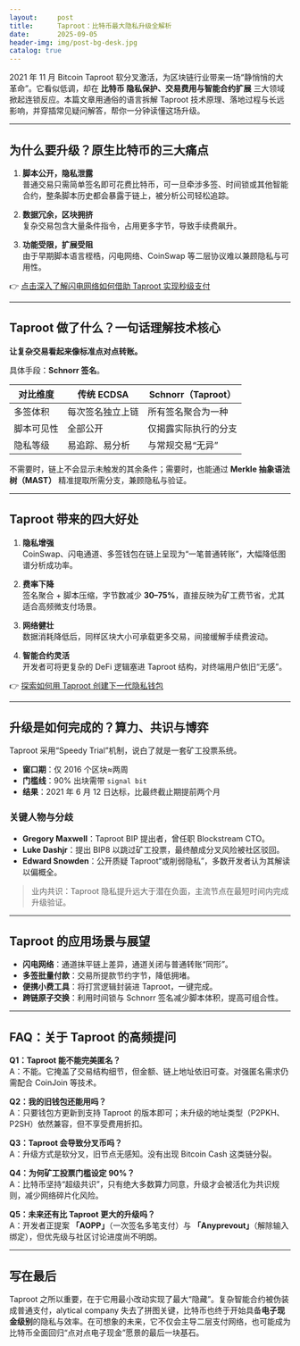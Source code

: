 ```yaml
---
layout:     post
title:      Taproot：比特币最大隐私升级全解析
date:       2025-09-05
header-img: img/post-bg-desk.jpg
catalog: true
---
```


2021 年 11 月 Bitcoin Taproot 软分叉激活，为区块链行业带来一场“静悄悄的大革命”。它看似低调，却在 **比特币 隐私保护、交易费用与智能合约扩展** 三大领域掀起连锁反应。本篇文章用通俗的语言拆解 Taproot 技术原理、落地过程与长远影响，并穿插常见疑问解答，帮你一分钟读懂这场升级。

---

## 为什么要升级？原生比特币的三大痛点

1. **脚本公开，隐私泄露**  
   普通交易只需简单签名即可花费比特币，可一旦牵涉多签、时间锁或其他智能合约，整条脚本历史都会暴露于链上，被分析公司轻松追踪。

2. **数据冗余，区块拥挤**  
   复杂交易包含大量条件指令，占用更多字节，导致手续费飙升。

3. **功能受限，扩展受阻**  
   由于早期脚本语言桎梏，闪电网络、CoinSwap 等二层协议难以兼顾隐私与可用性。

👉 [点击深入了解闪电网络如何借助 Taproot 实现秒级支付](https://okxdog.com/)

---

## Taproot 做了什么？一句话理解技术核心

**让复杂交易看起来像标准点对点转账。**

具体手段：**Schnorr 签名**。

| 对比维度        | 传统 ECDSA              | Schnorr（Taproot）        |
| --------------- | ----------------------- | -------------------------- |
| 多签体积        | 每次签名独立上链        | 所有签名聚合为一种        |
| 脚本可见性      | 全部公开                | 仅揭露实际执行的分支      |
| 隐私等级        | 易追踪、易分析          | 与常规交易“无异”          |

不需要时，链上不会显示未触发的其余条件；需要时，也能通过 **Merkle 抽象语法树（MAST）** 精准提取所需分支，兼顾隐私与验证。

---

## Taproot 带来的四大好处

1. **隐私增强**  
   CoinSwap、闪电通道、多签钱包在链上呈现为“一笔普通转账”，大幅降低图谱分析成功率。

2. **费率下降**  
   签名聚合 + 脚本压缩，字节数减少 **30–75%**，直接反映为矿工费节省，尤其适合高频微支付场景。

3. **网络健壮**  
   数据消耗降低后，同样区块大小可承载更多交易，间接缓解手续费波动。

4. **智能合约灵活**  
   开发者可将更复杂的 DeFi 逻辑塞进 Taproot 结构，对终端用户依旧“无感”。

👉 [探索如何用 Taproot 创建下一代隐私钱包](https://okxdog.com/)

---

## 升级是如何完成的？算力、共识与博弈

Taproot 采用“Speedy Trial”机制，说白了就是一套矿工投票系统。

- **窗口期**：仅 2016 个区块≈两周  
- **门槛线**：90% 出块需带 `signal bit`  
- **结果**：2021 年 6 月 12 日达标，比最终截止期提前两个月

### 关键人物与分歧

- **Gregory Maxwell**：Taproot BIP 提出者，曾任职 Blockstream CTO。  
- **Luke Dashjr**：提出 BIP8 以跳过矿工投票，最终酿成分叉风险被社区驳回。  
- **Edward Snowden**：公开质疑 Taproot“或削弱隐私”，多数开发者认为其解读以偏概全。

> 业内共识：Taproot 隐私提升远大于潜在负面，主流节点在最短时间内完成升级验证。

---

## Taproot 的应用场景与展望

- **闪电网络**：通道抹平链上差异，通道关闭与普通转账“同形”。  
- **多签批量付款**：交易所提款节约字节，降低拥堵。  
- **便携小费工具**：将打赏逻辑封装进 Taproot，一键完成。  
- **跨链原子交换**：利用时间锁与 Schnorr 签名减少脚本体积，提高可组合性。

---

## FAQ：关于 Taproot 的高频提问

**Q1：Taproot 能不能完美匿名？**  
A：不能。它掩盖了交易结构细节，但金额、链上地址依旧可查。对强匿名需求仍需配合 CoinJoin 等技术。

**Q2：我的旧钱包还能用吗？**  
A：只要钱包方更新到支持 Taproot 的版本即可；未升级的地址类型（P2PKH、P2SH）依然兼容，但不享受费用折扣。

**Q3：Taproot 会导致分叉币吗？**  
A：升级方式是软分叉，旧节点无感知。没有出现 Bitcoin Cash 这类链分裂。

**Q4：为何矿工投票门槛设定 90%？**  
A：比特币坚持“超级共识”，只有绝大多数算力同意，升级才会被活化为共识规则，减少网络碎片化风险。

**Q5：未来还有比 Taproot 更大的升级吗？**  
A：开发者正提案 **「AOPP」**（一次签名多笔支付）与 **「Anyprevout」**（解除输入绑定），但优先级与社区讨论进度尚不明朗。

---

## 写在最后

Taproot 之所以重要，在于它用最小改动实现了最大“隐藏”。复杂智能合约被伪装成普通支付，alytical company 失去了拼图关键，比特币也终于开始具备**电子现金级别**的隐私与效率。在可想象的未来，它不仅会主导二层支付网络，也可能成为比特币全面回归“点对点电子现金”愿景的最后一块基石。